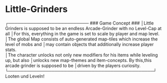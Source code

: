 # Little-Grinders


┌────────────────────────── ### Game Concept ### 
│Little Grinders is supposed to be an endless Arcade-Grinder with no Level-Cap at all 
│For this, everything in the game is set to scale by player and map level.               
│The global Map consists of auto-generated map-tiles which increase the level of mobs and
│may contain objects that additionally increase player stats.                           
│The character unlocks not only new modifiers for his items while leveling up, but also 
│unlocks new map-themes and item-concepts. By this,this arcade grinder is supposed to be
│driven by the players curiosity.                                                                    
└───────────────────────────────────────────────┘
                              Looten und Leveln!
